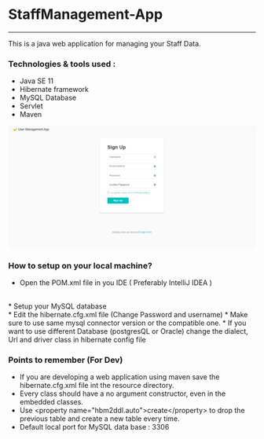# StaffManagement-App

---

This is a java web application for managing your Staff Data.

### Technologies & tools used :
* Java SE 11
* Hibernate framework
* MySQL Database
* Servlet
* Maven

![img.png](img.png)

### How to setup on your local machine?
* Open the POM.xml file in you IDE ( Preferably IntelliJ IDEA )
<br>
* Setup your MySQL database
<br>
* Edit the hibernate.cfg.xml file (Change Password and username)
    * Make sure to use same mysql connector version or the compatible one.
    * If you want to use different Database (postgresQL or Oracle) change the dialect, Url and driver class in hibernate config file



### Points to remember (For Dev)
* If you are developing a web application using maven save the hibernate.cfg.xml file int the resource directory.
* Every class should have a no argument constructor, even in the embedded classes.
* Use \<property name="hbm2ddl.auto">create\</property> to drop the previous table and create a new table every time.
* Default local port for MySQL data base : 3306


